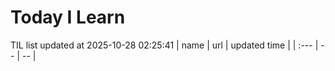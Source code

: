 # Today I Learn 
TIL list updated at 2025-10-28 02:25:41
| name | url | updated time |
| :--- | -- | -- |
